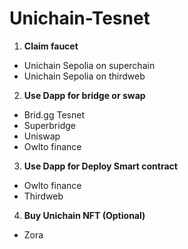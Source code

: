 # Unichain-Tesnet

1. **Claim faucet** 
  - Unichain Sepolia on superchain
  - Unichain Sepolia on thirdweb

2. **Use Dapp for bridge or swap**
  - Brid.gg Tesnet
  - Superbridge
  - Uniswap
  - Owlto finance

3. **Use Dapp for Deploy Smart contract**
  - Owlto finance
  - Thirdweb

4. **Buy Unichain NFT (Optional)**
  - Zora
